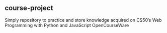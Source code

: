 ## course-project
Simply repository to practice and store knowledge acquired on CS50’s Web Programming with Python and JavaScript
OpenCourseWare
